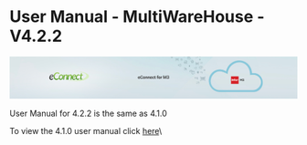 User Manual - MultiWareHouse - V4.2.2
=====================================

![econnect_banner](../media/b74af4ae6e7208b3193b8a099a65b0f5.jpg)


User Manual for 4.2.2 is the same as 4.1.0

To view the 4.1.0 user manual click [here](../4.1.0/usermanual-multiwarehouse.md)\
